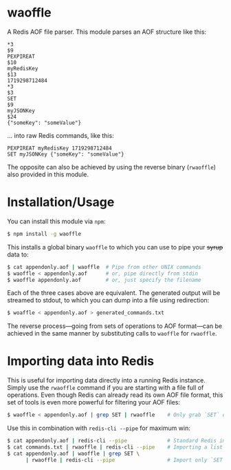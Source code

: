 # waoffle
A Redis AOF file parser. This module parses an AOF structure like this:
``` aof
*3
$9
PEXPIREAT
$10
myRedisKey
$13
1719298712484
*3
$3
SET
$9
myJSONKey
$24
{"someKey": "someValue"}
```

... into raw Redis commands, like this:
``` redis
PEXPIREAT myRedisKey 1719298712484
SET myJSONKey {"someKey": "someValue"}
```

The opposite can also be achieved by using the reverse binary (`rwaoffle`) also provided in this module.

# Installation/Usage
You can install this module via `npm`:
``` bash
$ npm install -g waoffle
```
This installs a global binary `waoffle` to which you can use to pipe your ~~syrup~~ data to:
``` bash
$ cat appendonly.aof | waoffle  # Pipe from other UNIX commands
$ waoffle < appendonly.aof      # or, pipe directly from stdin
$ waoffle appendonly.aof        # or, just specify the filename
```
Each of the three cases above are equivalent. The generated output will be streamed to stdout, to which you can dump into a file using redirection:
``` bash
$ woaffle < appendonly.aof > generated_commands.txt
```

The reverse process—going from sets of operations to AOF format—can be achieved in the same manner by substituting calls to `waoffle` for `rwaoffle`.

# Importing data into Redis
This is useful for importing data directly into a running Redis instance. Simply use the `rwaoffle` command if you are starting with a file full of operations. Even though Redis can already read its own AOF file format, this set of tools is even more powerful for filtering your AOF files:
``` bash
$ waoffle < appendonly.aof | grep SET | rwaoffle    # Only grab `SET` operations
```
Use this in combination with `redis-cli --pipe` for maximum win:
``` bash
$ cat appendonly.aof | redis-cli --pipe             # Standard Redis import
$ cat commands.txt | rwaoffle | redis-cli --pipe    # Importing a list of commands
$ cat appendonly.aof | waoffle | grep SET \
      | rwaoffle | redis-cli --pipe                 # Import only `SET` operations
```
